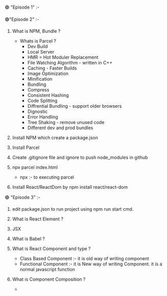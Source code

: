 🟢 "Episode 1" :-

🟢"Episode 2" :-

1. What is NPM, Bundle ?

   - Whats is Parcel ?
     - Dev Build
     - Local Server
     - HMR = Hot Moduler Replacement
     - File Watching Algorithm - written in C++
     - Caching - Faster Builds
     - Image Optimization
     - Minification
     - Bundling
     - Compress
     - Consistent Hashing
     - Code Splitting
     - Diffrential Bundling - support older browsers
     - Dignostic
     - Error Handling
     - Tree Shaking - remove unused code
     - Different dev and prod bundles

2. Install NPM which create a package.json
3. Install Parcel
4. Create .gitignore file and ignore to push node_modules in github
5. npx parcel index.html
   - npx :- to executing parcel
6. Install React/ReactDom by npm install react/react-dom

🟢 "Episode 3" :-

1. edit package.json to run project using npm run start cmd.

2. What is React Element ?
3. JSX
4. What is Babel ?
5. What is React Component and type ?
   - Class Based Component :- it is old way of writing component
   - Functional Component :- it is New way of writing Component. it is a normal javascript function
6. What is Component Composition ?
   - <Title /> using this we can done Component Composition. we can also call Function in JSX.

🟢 "Episode 4" :-

1. create a header component & style
2. Create a body component in App.js.
3. Create a RestaurantCard component in App.js
4. What is Props
   - Props are normal argument to a function.
5. What is ConfictDriven UI ? 1.16.00
6. create a styleList object using swiggy api
7. Giving some props in RestaurantCard
8. and make a Dynamical call RestaurantCard list using .map method in body component

🟢 "Episode 5" :-

1. Create src folder.
2. Create a Component folder.
3. Inside Component Folder we create Body.js, Header.js, Restaurant.js file
4. and also src folder create a utils folder and inside create constants.js, App.js
5. In constant file we export CDN_LINK.
6. What is Hooked?
   - A Normal Javascript utility Function.

🫵 Note.

- Whenever a state variable changes React will Re-render my Component

🟢 "Episode 6" :-

1. What is UseEffect ?
2. Fetch Data Swiggy API in Body Component
3. What is Conditional rendering
4. Create Login Logout button functionality in Header.
5. Create a Shimmer Component.
6. Implement a input Search text and Top Rated button functionality in Body.

🫵 Note :- Whenever state variable update, react triggers a reconciliation cycle(re-renders the component)

🟢 "Episode 7" :-

- Install react-router-dom.
- Create a About, Contact, Error page.
- Implement Routing page in App.js and Header.js
- Create RestaurantMenu.js component.
- Implement dynamic Route with Restaurant id.
- RestaurantMenu page fetching API and show the data.

🫵 Note :-

1.  When it is UseEffect is called ?

    - UseEffect will call after every render of that component.
    - Hook is just normal utility function.

2.  There are 2 types of Routing.

- Client Side Routing.
- Server Side Routing.

🟢 "Episode 8" :-

- Difference between is Class Based and Functional Component ?
- Create a user.js Functional component and UserClass.js which is Class Based Component.
- how do we use props in Class Based Component ?
- why do we always use Super(props)?
- we can use useState hook in Class Based Component.
- What is the Life Cycle of the Class Based Component
  - Constructor(){}
  - Render(){}
    🔖 ComponentDidMount(){} :- It is use for make an API CALL in Class Based Component.
- What is Mounting, Updating, Unmounting.
  🔖 ComponentWillMount()

🫵 Note:-

- 🔖 Never Update state varaible Directly.
- 🔖 Loading and Mounting meaning is same.
- 🔖 ComponentDidMount(){} :- It is use for make an API CALL in Class Based Component.
- 🔖 In Functional Component we use useEffect hook to make an API CALL. In react Quickly render it and then make API Call and fill the D ata.
- 🏷️ Project.wojtekmaj.pl this is the React life cycle diagram website.

🟢 "Episode 9" :-

- creat a Custom Hook useRestaurantMenu() inside useRestaurantMenu.js component.
- To optimizing our app we create a new useRestaurantMenu.js Component inside utils folder and fetch the Restaurant menu list API call it RestaurantMenu.jscomponent.
- To make our code fast we can convert all component into small bundle.
- What is this are :-
  - Chunkin
  - Code Splitting
  - Dynamic Bundling
- Implement a Online & Offline status.
- Implement a Lazy Loading.
- What is Lazy Loading ? 1:32:00

🟢 "Episode 10" :-

- Only style the Header and Body Component.

🟢 "Episode 11" :-

- we can ceate a new Higher Order Component withPromotedLabel() inside RestaurantCard.js component and call it Body.js using creating a Custom hook withPromotedLabel();

- Implement Promoted label on card just like swiggy using all upper steps using Higher order function component withPromotedLabel().

- Implement a restaurant menu page using destructuring categories data in RestaurantCategory.js and make RestaurantCategory.js to get ItemCategory accordians.

- Make it a accordians functionality workable.

- What is {props drilling} ?

- we can create a UserContext.js and used loggedInUser in header using useContext() Hook. And we can used it whenever we want. And we dont want used props.

- What is the UserContext() :-
  - Context is a Global space. I can provide to hole app or a small portion of our app. I can create multiple context.
  - the UserContext() uses to make our app default value

🫵 Note:-

- 🔖 What is High Order Component ? Why do we need it ? Where do we use it ? and How do we use it ?

  - 🔖 Higher Order it is function that take a Component and returnes a Component.
  - 🔖 Higher take component as an input and it Enhanced it add some extra features to that component and returns it back.

🟢 "Episode 12" :-

- What is Redux ?
  - Read the Redux official Documentation.
- What is Zustand ?
- Install @Reduxjs/Toolkit & React-Redux.
- Connect our store to our app.
- Dispatch(action).
- Selector.

- We can create a appStore.js and configure the Store using configureStore.
- And then create a cartSlice.js in this we just make a reducers like addItem, removeItem, clearCart and export it into the appStore.js using reducer: { cart: cartReducer}.
- And then using useSelector Hook we can Subscribing the store in Header.js Component.
- Using Add button in itemList.js we Dispatch an Action.
- Implement a Clear Cart functionality in Cart.js Component.
- What is Immer Liberary in Redux/ToolKit.

🫵 Note:-

- 🔖 Install @Reduxjs/Toolkit & React-Redux and build our store.
- 🔖 A Selector is a Hook in React.
- 🔖 Cart.js :- Whenever you Subscribing the store make shure to Subscribe write portion of the store.
